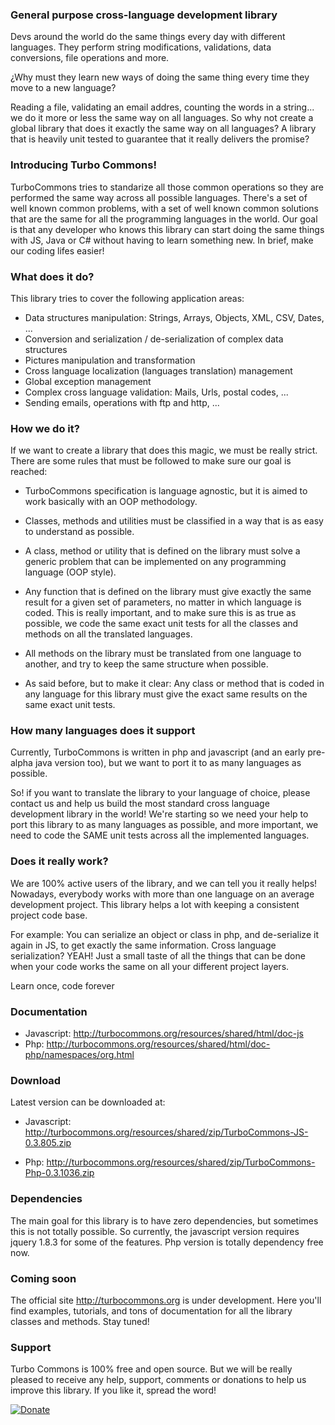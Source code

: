 ### General purpose cross-language development library
Devs around the world do the same things every day with different languages. They perform string modifications, validations, data conversions, file operations and more.

¿Why must they learn new ways of doing the same thing every time they move to a new language?

Reading a file, validating an email addres, counting the words in a string... we do it more or less the same way on all languages. So why not create a global library that does it exactly the same way on all languages? A library that is heavily unit tested to guarantee that it really delivers the promise?

### Introducing Turbo Commons!
TurboCommons tries to standarize all those common operations so they are performed the same way across all possible languages. There's a set of well known common problems, with a set of well known common solutions that are the same for all the programming languages in the world. Our goal is that any developer who knows this library can start doing the same things with JS, Java or C# without having to learn something new. In brief, make our coding lifes easier!

### What does it do?
This library tries to cover the following application areas:
- Data structures manipulation: Strings, Arrays, Objects, XML, CSV, Dates, ...
- Conversion and serialization / de-serialization of complex data structures
- Pictures manipulation and transformation
- Cross language localization (languages translation) management
- Global exception management
- Complex cross language validation: Mails, Urls, postal codes, ...
- Sending emails, operations with ftp and http, ...

### How we do it?
If we want to create a library that does this magic, we must be really strict. There are some rules that must be followed to make sure our goal is reached:

- TurboCommons specification is language agnostic, but it is aimed to work basically with an OOP methodology.

- Classes, methods and utilities must be classified in a way that is as easy to understand as possible.

- A class, method or utility that is defined on the library must solve a generic problem that can be implemented on any programming language (OOP style).

- Any function that is defined on the library must give exactly the same result for a given set of parameters, no matter in which language is coded. This is really important, and to make sure this is as true as possible, we code the same exact unit tests for all the classes and methods on all the translated languages.

- All methods on the library must be translated from one language to another, and try to keep the same structure when possible.

- As said before, but to make it clear: Any class or method that is coded in any language for this library must give the exact same results on the same exact unit tests.

### How many languages does it support	 
Currently, TurboCommons is written in php and javascript (and an early pre-alpha java version too), but we want to port it to as many languages as possible.

So! if you want to translate the library to your language of choice, please contact us and help us build the most standard cross language development library in the world! We're starting so we need your help to port this library to as many languages as possible, and more important, we need to code the SAME unit tests across all the implemented languages.

### Does it really work?
We are 100% active users of the library, and we can tell you it really helps! Nowadays, everybody works with more than one language on an average development project. This library helps a lot with keeping a consistent project code base.

For example: You can serialize an object or class in php, and de-serialize it again in JS, to get exactly the same information. Cross language serialization? YEAH! Just a small taste of all the things that can be done when your code works the same on all your different project layers.

Learn once, code forever

### Documentation
- Javascript: http://turbocommons.org/resources/shared/html/doc-js
- Php: http://turbocommons.org/resources/shared/html/doc-php/namespaces/org.html

### Download
Latest version can be downloaded at:

- Javascript: http://turbocommons.org/resources/shared/zip/TurboCommons-JS-0.3.805.zip

- Php: http://turbocommons.org/resources/shared/zip/TurboCommons-Php-0.3.1036.zip

### Dependencies
The main goal for this library is to have zero dependencies, but sometimes this is not totally possible. So currently, the javascript version requires jquery 1.8.3 for some of the features. Php version is totally dependency free now.

### Coming soon
The official site http://turbocommons.org is under development. Here you'll find examples, tutorials, and tons of documentation for all the library classes and methods. Stay tuned!

### Support
Turbo Commons is 100% free and open source. But we will be really pleased to receive any help, support, comments or donations to help us improve this library. If you like it, spread the word!

[![Donate](http://turbocommons.org/resources/shared/images/DonateButton.png)](https://www.paypal.com/cgi-bin/webscr?cmd=_donations&business=53MJ6SY66WZZ2&lc=ES&item_name=TurboCommons&no_note=0&cn=A%c3%b1adir%20instrucciones%20especiales%20para%20el%20vendedor%3a&no_shipping=2&currency_code=EUR&bn=PP%2dDonationsBF%3abtn_donateCC_LG%2egif%3aNonHosted)
